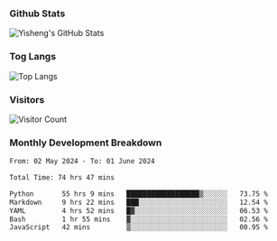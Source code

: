 ### Github Stats
![Yisheng's GitHub Stats](https://github-readme-stats-9qabuvhk1-gongyisheng.vercel.app/api?username=gongyisheng&count_private=true&show_icons=true)
### Tog Langs
![Top Langs](https://github-readme-stats-9qabuvhk1-gongyisheng.vercel.app/api/top-langs/?username=gongyisheng&layout=compact)
### Visitors
![Visitor Count](https://profile-counter.glitch.me/gongyisheng/count.svg)
### Monthly Development Breakdown
<!--START_SECTION:waka-->

```txt
From: 02 May 2024 - To: 01 June 2024

Total Time: 74 hrs 47 mins

Python       55 hrs 9 mins   ██████████████████▒░░░░░░   73.75 %
Markdown     9 hrs 22 mins   ███░░░░░░░░░░░░░░░░░░░░░░   12.54 %
YAML         4 hrs 52 mins   █▓░░░░░░░░░░░░░░░░░░░░░░░   06.53 %
Bash         1 hr 55 mins    ▓░░░░░░░░░░░░░░░░░░░░░░░░   02.56 %
JavaScript   42 mins         ▒░░░░░░░░░░░░░░░░░░░░░░░░   00.95 %
```

<!--END_SECTION:waka-->
